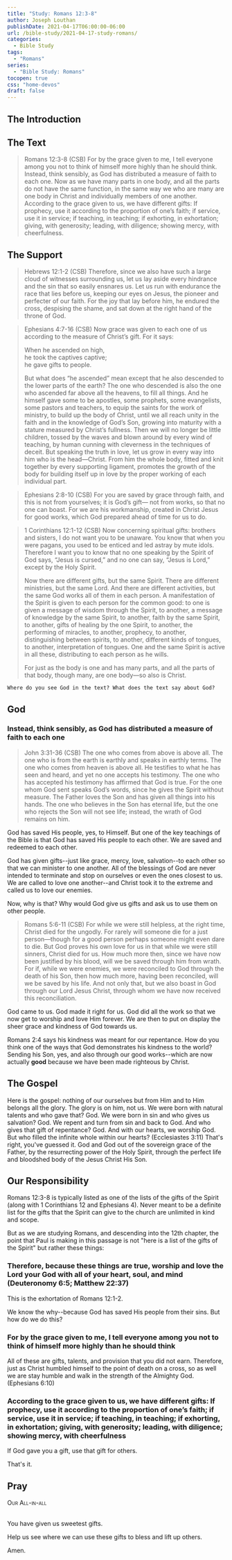 ```yaml
---
title: "Study: Romans 12:3-8"
author: Joseph Louthan
publishDate: 2021-04-17T06:00:00-06:00
url: /bible-study/2021-04-17-study-romans/
categories:
  - Bible Study
tags:
  - "Romans"
series:
  - "Bible Study: Romans"
tocopen: true
css: "home-devos"
draft: false
---
```

## The Introduction

## The Text

>Romans 12:3-8 (CSB) For by the grace given to me, I tell everyone among you not to think of himself more highly than he should think. Instead, think sensibly, as God has distributed a measure of faith to each one. Now as we have many parts in one body, and all the parts do not have the same function, in the same way we who are many are one body in Christ and individually members of one another. According to the grace given to us, we have different gifts: If prophecy, use it according to the proportion of one’s faith; if service, use it in service; if teaching, in teaching; if exhorting, in exhortation; giving, with generosity; leading, with diligence; showing mercy, with cheerfulness.

<div style="page-break-after: always;"></div>

## The Support

>Hebrews 12:1-2 (CSB) Therefore, since we also have such a large cloud of witnesses surrounding us, let us lay aside every hindrance and the sin that so easily ensnares us. Let us run with endurance the race that lies before us, keeping our eyes on Jesus, the pioneer and perfecter of our faith. For the joy that lay before him, he endured the cross, despising the shame, and sat down at the right hand of the throne of God.

>Ephesians 4:7-16 (CSB) Now grace was given to each one of us according to the measure of Christ’s gift. For it says:  
>
>When he ascended on high,  
>he took the captives captive;  
>he gave gifts to people.
>
>But what does “he ascended” mean except that he also descended to the lower parts of the earth? The one who descended is also the one who ascended far above all the heavens, to fill all things. And he himself gave some to be apostles, some prophets, some evangelists, some pastors and teachers, to equip the saints for the work of ministry, to build up the body of Christ, until we all reach unity in the faith and in the knowledge of God’s Son, growing into maturity with a stature measured by Christ’s fullness. Then we will no longer be little children, tossed by the waves and blown around by every wind of teaching, by human cunning with cleverness in the techniques of deceit. But speaking the truth in love, let us grow in every way into him who is the head—Christ. From him the whole body, fitted and knit together by every supporting ligament, promotes the growth of the body for building itself up in love by the proper working of each individual part.

>Ephesians 2:8-10 (CSB) For you are saved by grace through faith, and this is not from yourselves; it is God’s gift— not from works, so that no one can boast. For we are his workmanship, created in Christ Jesus for good works, which God prepared ahead of time for us to do.

>1 Corinthians 12:1-12 (CSB) Now concerning spiritual gifts: brothers and sisters, I do not want you to be unaware. You know that when you were pagans, you used to be enticed and led astray by mute idols. Therefore I want you to know that no one speaking by the Spirit of God says, “Jesus is cursed,” and no one can say, “Jesus is Lord,” except by the Holy Spirit.
>
>Now there are different gifts, but the same Spirit. There are different ministries, but the same Lord. And there are different activities, but the same God works all of them in each person. A manifestation of the Spirit is given to each person for the common good: to one is given a message of wisdom through the Spirit, to another, a message of knowledge by the same Spirit, to another, faith by the same Spirit, to another, gifts of healing by the one Spirit, to another, the performing of miracles, to another, prophecy, to another, distinguishing between spirits, to another, different kinds of tongues, to another, interpretation of tongues. One and the same Spirit is active in all these, distributing to each person as he wills.
>
>For just as the body is one and has many parts, and all the parts of that body, though many, are one body—so also is Christ.

<div style="page-break-after: always;"></div>

`Where do you see God in the text? What does the text say about God?`

## God

### Instead, think sensibly, as God has distributed a measure of faith to each one

>John 3:31-36 (CSB) The one who comes from above is above all. The one who is from the earth is earthly and speaks in earthly terms. The one who comes from heaven is above all. He testifies to what he has seen and heard, and yet no one accepts his testimony. The one who has accepted his testimony has affirmed that God is true. For the one whom God sent speaks God’s words, since he gives the Spirit without measure. The Father loves the Son and has given all things into his hands. The one who believes in the Son has eternal life, but the one who rejects the Son will not see life; instead, the wrath of God remains on him.

God has saved His people, yes, to Himself. But one of the key teachings of the Bible is that God has saved His people to each other. We are saved and redeemed to each other.

God has given gifts--just like grace, mercy, love, salvation--to each other so that we can minister to one another. All of the blessings of God are never intended to terminate and stop on ourselves or even the ones closest to us. We are called to love one another--and Christ took it to the extreme and called us to love our enemies.

Now, why is that? Why would God give us gifts and ask us to use them on other people.

>Romans 5:6-11 (CSB) For while we were still helpless, at the right time, Christ died for the ungodly. For rarely will someone die for a just person—though for a good person perhaps someone might even dare to die. But God proves his own love for us in that while we were still sinners, Christ died for us. How much more then, since we have now been justified by his blood, will we be saved through him from wrath. For if, while we were enemies, we were reconciled to God through the death of his Son, then how much more, having been reconciled, will we be saved by his life. And not only that, but we also boast in God through our Lord Jesus Christ, through whom we have now received this reconciliation.

God came to us. God made it right for us. God did all the work so that we now get to worship and love Him forever. We are then to put on display the sheer grace and kindness of God towards us.

Romans 2:4 says his kindness was meant for our repentance. How do you think one of the ways that God demonstrates his kindness to the world? Sending his Son, yes, and also through our good works--which are now actually **good** because we have been made righteous by Christ.

<div style="page-break-after: always;"></div>

## The Gospel

Here is the gospel: nothing of our ourselves but from Him and to Him belongs all the glory. The glory is on him, not us. We were born with natural talents and who gave that? God. We were born in sin and who gives us salvation? God. We repent and turn from sin and back to God. And who gives that gift of repentance? God. And with our hearts, we worship God. But who filled the infinite whole within our hearts? (Ecclesiastes 3:11) That's right, you've guessed it. God and God out of the sovereign grace of the Father, by the resurrecting power of the Holy Spirit, through the perfect life and bloodshed body of the Jesus Christ His Son.

<div style="page-break-after: always;"></div>

## Our Responsibility

Romans 12:3-8 is typically listed as one of the lists of the gifts of the Spirit (along with 1 Corinthians 12 and Ephesians 4). Never meant to be a definite list for the gifts that the Spirit can give to the church are unlimited in kind and scope.

But as we are studying Romans, and descending into the 12th chapter, the point that Paul is making in this passage is not "here is a list of the gifts of the Spirit" but rather these things:

### Therefore, because these things are true, worship and love the Lord your God with all of your heart, soul, and mind (Deuteronomy 6:5; Matthew 22:37)

This is the exhortation of Romans 12:1-2.

We know the why--because God has saved His people from their sins. But how do we do this?

### For by the grace given to me, I tell everyone among you not to think of himself more highly than he should think

All of these are gifts, talents, and provision that you did not earn. Therefore, just as Christ humbled himself to the point of death on a cross, so as well we are stay humble and walk in the strength of the Almighty God. (Ephesians 6:10)

### According to the grace given to us, we have different gifts: If prophecy, use it according to the proportion of one’s faith; if service, use it in service; if teaching, in teaching; if exhorting, in exhortation; giving, with generosity; leading, with diligence; showing mercy, with cheerfulness

If God gave you a gift, use that gift for others.

That's it.

## Pray

<div style="font-variant: small-caps;">
Our All-in-all
</div>
&nbsp;

You have given us sweetest gifts.

Help us see where we can use these gifts to bless and lift up others.

Amen.
